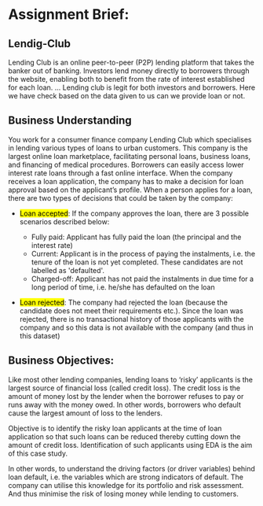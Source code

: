 # Assignment Brief:

## Lendig-Club
Lending Club is an online peer-to-peer (P2P) lending platform that takes the banker out of banking. Investors lend money directly to borrowers through the website, enabling both to benefit from the rate of interest established for each loan. ... Lending club is legit for both investors and borrowers. Here we have check based on the data given to us can we provide loan or not.

## Business Understanding
You work for a consumer finance company Lending Club which specialises in lending various types of loans to urban customers. This company is the largest online loan marketplace, facilitating personal loans, business loans, and financing of medical procedures. Borrowers can easily access lower interest rate loans through a fast online interface. When the company receives a loan application, the company has to make a decision for loan approval based on the applicant’s profile. When a person applies for a loan, there are two types of decisions that could be taken by the company:


* <mark>Loan accepted</mark>: If the company approves the loan, there are 3 possible scenarios described below:
  - Fully paid: Applicant has fully paid the loan (the principal and the interest rate) 
  - Current: Applicant is in the process of paying the instalments, i.e. the tenure of the loan is not yet completed. These candidates are not labelled as 'defaulted'. 
  - Charged-off: Applicant has not paid the instalments in due time for a long period of time, i.e. he/she has defaulted on the loan

* <mark>Loan rejected</mark>: The company had rejected the loan (because the candidate does not meet their requirements etc.). Since the loan was rejected, there is no transactional history of those applicants with the company and so this data is not available with the company (and thus in this dataset)

## Business Objectives:
Like most other lending companies, lending loans to ‘risky’ applicants is the largest source of financial loss (called credit loss). The credit loss is the amount of money lost by the lender when the borrower refuses to pay or runs away with the money owed. In other words, borrowers who default cause the largest amount of loss to the lenders.

Objective is to identify the risky loan applicants at the time of loan application so that such loans can be reduced thereby cutting down the amount of credit loss. Identification of such applicants using EDA is the aim of this case study.

In other words, to understand the driving factors (or driver variables) behind loan default, i.e. the variables which are strong indicators of default. The company can utilise this knowledge for its portfolio and risk assessment. And thus minimise the risk of losing money while lending to customers.
